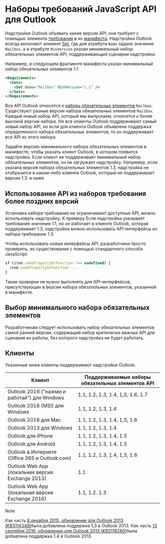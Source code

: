 # <a name="outlook-javascript-api-requirement-sets"></a>Наборы требований JavaScript API для Outlook

Надстройки Outlook объявить какие версии API, они требуют с помощью элемента [требования](/javascript/office/manifest/requirements) в их [манифеста](https://docs.microsoft.com/office/dev/add-ins/develop/add-in-manifests). Надстройки Outlook всегда включают элемент [Set](/javascript/office/manifest/set), где для атрибута `Name` задано значение `Mailbox`, а в атрибуте `MinVersion` указан минимальный набор обязательных элементов API, поддерживающий сценарии надстройки.

Например, в следующем фрагменте манифеста указан минимальный набор обязательных элементов 1.1:

```xml
<Requirements>
  <Sets>
    <Set Name="MailBox" MinVersion="1.1" />
  </Sets>
</Requirements>
```

Все API Outlook относятся к [набору обязательных элементов](https://docs.microsoft.com/office/dev/add-ins/develop/specify-office-hosts-and-api-requirements) `Mailbox`. Существуют разные версии набора обязательных элементов `Mailbox`. Каждый новый набор API, который мы выпускаем, относится к более высокой версии набора. Не все клиенты Outlook поддерживают самый новый набор API, но если для клиента Outlook объявлена поддержка определенного набора обязательных элементов, то он поддерживает все API из этого набора.

Задайте версию минимального набора обязательных элементов в манифесте, чтобы указать клиент Outlook, в котором появится надстройка. Если клиент не поддерживает минимальный набор обязательных элементов, он не загружает надстройку. Например, если указана версия набора обязательных элементов 1.3, надстройка не отобразится в каком-либо клиенте Outlook, который не поддерживает версии 1.3. и ниже

## <a name="using-apis-from-later-requirement-sets"></a>Использование API из наборов требования более поздних версий

Установка набора требование не ограничивают доступные API, можно использовать надстройку. К примеру Если надстройка указывает требование значение 1.1, но он работает в клиенте Outlook, которая поддерживает 1.3, надстройки можно использовать API-интерфейсы из набора требование 1.3.

Чтобы использовать новые интерфейсы API, разработчики просто проверить, их существования с помощью стандартного способа JavaScript:

```js
if (item.somePropertyOrFunction !== undefined) {
  item.somePropertyOrFunction ...
}
```

Такие проверки не нужно выполнять для API-интерфейсов, присутствующих в версии набора обязательных элементов, указанной в манифесте.

## <a name="choosing-a-minimum-requirement-set"></a>Выбор минимального набора обязательных элементов

Разработчикам следует использовать набор обязательных элементов самой ранней версии, содержащий набор критически важных API для сценария их работы, без которого надстройка не будет работать.

## <a name="clients"></a>Клиенты

Указанные ниже клиенты поддерживают надстройки Outlook.

| Клиент | Поддерживаемые наборы обязательных элементов API |
| --- | --- |
| Outlook 2016 ("нажми и работай") для Windows | 1.1, 1.2, 1.3, 1.4, 1,5, 1.6, 1.7 |
| Outlook 2016 (MSI) для Windows | 1.1, 1.2, 1.3, 1.4 |
| Outlook 2016 для Mac | 1.1, 1.2, 1.3, 1.4, 1,5, 1.6 |
| Outlook 2013 для Windows | 1.1, 1.2, 1.3, 1.4 |
| Outlook для iPhone | 1.1, 1.2, 1.3, 1.4, 1.5 |
| Outlook для Android | 1.1, 1.2, 1.3, 1.4, 1.5 |
| Outlook в Интернете (Office 365 и Outlook.com) | 1.1, 1.2, 1.3, 1.4, 1,5, 1.6 |
| Outlook Web App (локальная версия Exchange 2013) | 1.1 |
| Outlook Web App (локальная версия Exchange 2016) | 1.1, 1.2. 1.3 |

> [!NOTE]
> Как часть [8 декабря 2015, обновление для Outlook 2013 (KB3114349)](https://support.microsoft.com/kb/3114349)была добавлена поддержка 1,3 в Outlook 2013. Как часть [13 сентября 2016, обновление для Outlook 2013 (KB3118280)](https://support.microsoft.com/help/3118280)была добавлена поддержка 1.4 в Outlook 2013.
